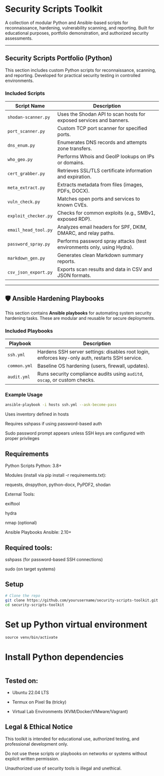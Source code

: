 # Security Scripts Toolkit

A collection of modular Python and Ansible-based scripts for reconnaissance, hardening, vulnerability scanning, and reporting. Built for educational purposes, portfolio demonstration, and authorized security assessments.

---

## Security Scripts Portfolio (Python)

This section includes custom Python scripts for reconnaissance, scanning, and reporting. Developed for practical security testing in controlled environments.

### Included Scripts

| Script Name             | Description                                                                 |
|-------------------------|-----------------------------------------------------------------------------|
| `shodan-scanner.py`     | Uses the Shodan API to scan hosts for exposed services and banners.        |
| `port_scanner.py`       | Custom TCP port scanner for specified ports.                               |
| `dns_enum.py`           | Enumerates DNS records and attempts zone transfers.                        |
| `who_geo.py`            | Performs Whois and GeoIP lookups on IPs or domains.                        |
| `cert_grabber.py`       | Retrieves SSL/TLS certificate information and expiration.                  |
| `meta_extract.py`       | Extracts metadata from files (images, PDFs, DOCX).                         |
| `vuln_check.py`         | Matches open ports and services to known CVEs.                             |
| `exploit_checker.py`    | Checks for common exploits (e.g., SMBv1, exposed RDP).                     |
| `email_head_tool.py`    | Analyzes email headers for SPF, DKIM, DMARC, and relay paths.              |
| `password_spray.py`     | Performs password spray attacks (test environments only, using Hydra).     |
| `markdown_gen.py`       | Generates clean Markdown summary reports.                                  |
| `csv_json_export.py`    | Exports scan results and data in CSV and JSON formats.                     |

---

## 🛡️ Ansible Hardening Playbooks

This section contains **Ansible playbooks** for automating system security hardening tasks. These are modular and reusable for secure deployments.

### Included Playbooks

| Playbook                | Description                                                                 |
|-------------------------|-----------------------------------------------------------------------------|
| `ssh.yml`               | Hardens SSH server settings: disables root login, enforces key-only auth, restarts SSH service. | `users.yml'             | Manages user accounts, groups, SSH keys, and permissions.
| `common.yml`            | Baseline OS hardening (users, firewall, updates).                           |
| `audit.yml`             | Runs security compliance audits using `auditd`, `oscap`, or custom checks.  |

### Example Usage

```bash
ansible-playbook -i hosts ssh.yml --ask-become-pass
```
Uses inventory defined in hosts

Requires sshpass if using password-based auth

Sudo password prompt appears unless SSH keys are configured with proper privileges

## Requirements
Python Scripts
Python: 3.8+

Modules (install via pip install -r requirements.txt):

requests, dnspython, python-docx, PyPDF2, shodan

External Tools:

exiftool

hydra

nmap (optional)

Ansible Playbooks
Ansible: 2.10+

## Required tools:

sshpass (for password-based SSH connections)

sudo (on target systems)

## Setup
```bash
# Clone the repo
git clone https://github.com/yourusername/security-scripts-toolkit.git
cd security-scripts-toolkit
```
# Set up Python virtual environment
```python3 -m venv venv
source venv/bin/activate
```
# Install Python dependencies
```pip install -r requirements.txt
```
## Tested on:

 - Ubuntu 22.04 LTS

- Termux on Pixel 9a (tricky)

- Virtual Lab Environments (KVM/Docker/VMware/Vagrant)
  
## Legal & Ethical Notice
This toolkit is intended for educational use, authorized testing, and professional development only.

Do not use these scripts or playbooks on networks or systems without explicit written permission.

Unauthorized use of security tools is illegal and unethical.
